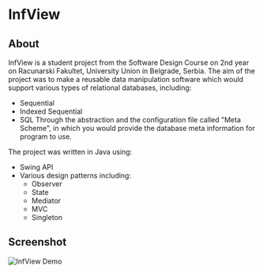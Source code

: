 # InfView

## About
InfView is a student project from the Software Design Course on 2nd year on Racunarski Fakultet, University Union in Belgrade, Serbia.
The aim of the project was to make a reusable data manipulation software which would support various types of relational databases, including: 
- Sequential
- Indexed Sequential
- SQL
Through the abstraction and the configuration file called "Meta Scheme", in which you would provide the database meta information for program to use.

The project was written in Java using:
- Swing API
- Various design patterns including: 
  - Observer
  - State
  - Mediator
  - MVC
  - Singleton

## Screenshot
![InfView Demo](demo.png)
